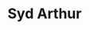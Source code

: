 ---
title: "Syd Arthur"
summary: "Syd Arthur were an English psychedelic rock band, formed in Canterbury in 2003 by brothers frontman Liam and bassist Joel Magill, drummer Fred Rother and violinist Raven Bush. Rother was replaced by the Magills' younger brother Josh in 2016."
slug: "syd-arthur"
image: "syd-arthur.jpg"
apple_music_artist_url: "https://music.apple.com/gb/artist/syd-arthur/136769676"
wikipedia_url: "https://en.wikipedia.org/wiki/Syd_Arthur"
---